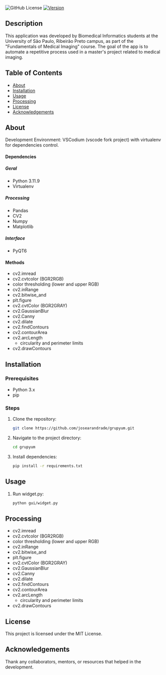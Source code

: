 ![GitHub License](https://img.shields.io/github/license/josearandrade/grupyum)
[![Version](https://img.shields.io/badge/version-1.0-blue.svg)](VERSION)

## Description

This application was developed by Biomedical Informatics students at the University of São Paulo, Ribeirão Preto campus, as part of the "Fundamentals of Medical Imaging" course. The goal of the app is to automate a repetitive process used in a master's project related to medical imaging.

## Table of Contents

- [About](#about)
- [Installation](#installation)
- [Usage](#usage)
- [Processing](#processing)
- [License](#license)
- [Acknowledgements](#acknowledgements)

## About

Development Environment: VSCodium (vscode fork project) with virtualenv for dependencies control.

#### Dependencies

##### Geral

- Python 3.11.9
- Virtualenv

##### Processing

- Pandas
- CV2
- Numpy
- Matplotlib

##### Interface

- PyQT6

#### Methods

- cv2.imread
- cv2.cvtcolor (BGR2RGB)
- color thresholding (lower and upper RGB)
- cv2.inRange
- cv2.bitwise_and
- plt.figure
- cv2.cvtColor (BGR2GRAY)
- cv2.GaussianBlur
- cv2.Canny
- cv2.dilate
- cv2.findContours
- cv2.contourArea
- cv2.arcLength
  - circularity and perimeter limits
- cv2.drawContours

## Installation

### Prerequisites

- Python 3.x
- pip

### Steps

1. Clone the repository:
   ```bash
   git clone https://github.com/josearandrade/grupyum.git
   ```
2. Navigate to the project directory:
   ```bash
   cd grupyum
   ```
3. Install dependencies:
   ```bash
   pip install -r requirements.txt
   ```

## Usage

1. Run widget.py:
   ```bash
   python gui/widget.py
   ```





## Processing


- cv2.imread
- cv2.cvtcolor (BGR2RGB)
- color thresholding (lower and upper RGB)
- cv2.inRange
- cv2.bitwise_and
- plt.figure
- cv2.cvtColor (BGR2GRAY)
- cv2.GaussianBlur
- cv2.Canny
- cv2.dilate
- cv2.findContours
- cv2.contourArea
- cv2.arcLength
  - circularity and perimeter limits
- cv2.drawContours

## License

This project is licensed under the MIT License.

## Acknowledgements

Thank any collaborators, mentors, or resources that helped in the development.
